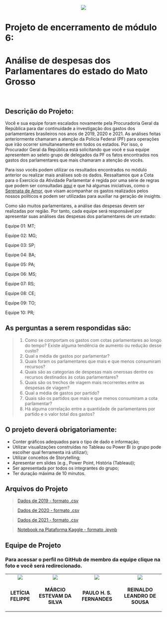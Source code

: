 <p align="center"><img src="https://static.wixstatic.com/media/fa559d_e8069e4c970844aa803e7d99c1d391ad~mv2.jpg/v1/fill/w_850,h_400,al_c,q_80,usm_0.66_1.00_0.01/tribunal%20de%20contas%20mt.webp"></p>
  
<h1>Projeto de encerramento de módulo 6:</h1>
<h1>Análise de despesas dos Parlamentares do estado do Mato Grosso</h1>
<br>
<h2>Descrição do Projeto:</h2>

<p>Você e sua equipe foram escalados novamente pela Procuradoria Geral da
República para dar continuidade a investigação dos gastos dos parlamentares
brasileiros nos anos de 2019, 2020 e 2021. As análises feitas anteriormente
chamaram a atenção da Polícia Federal (PF) para operações que irão ocorrer
simultaneamente em todos os estados. Por isso, o Procurador Geral da
República está solicitando que você e sua equipe apresentem ao seleto grupo de
delegados da PF os fatos encontrados nos gastos dos parlamentares que mais
chamaram a atenção de vocês.</p>
<p>Para isso vocês podem utilizar os resultados encontrados no módulo anterior ou
realizar mais análises sob os dados. Ressaltamos que a Cota para o Exercício
da Atividade Parlamentar é regida por uma série de regras que podem ser
consultadas <a href="https://www2.camara.leg.br/legin/int/atomes/2009/atodamesa-43-21-maio-2009-588364-norma-cd-mesa.html">aqui</a> e que há algumas iniciativas, como o <a href="https://serenata.ai/">Serenata de Amor</a>, que
visam acompanhar os gastos realizados pelos nossos políticos e podem ser
utilizadas para auxiliar na geração de insights.</p>
<p>Como são muitos parlamentares, a análise das despesas devem ser realizadas
por região. Por tanto, cada equipe será responsável por apresentar suas
análises das despesas dos parlamentares de um estado:</p>
<p>Equipe 01: MT;</p>
<p>Equipe 02: MG;</p>
<p>Equipe 03: SP;</p>
<p>Equipe 04: BA;</p>
<p>Equipe 05: PA;</p>
<p>Equipe 06: MS;</p>
<p>Equipe 07: RS;</p>
<p>Equipe 08: CE;</p>
<p>Equipe 09: TO;</p>
<p>Equipe 10: PR;</p>


<h2>As perguntas a serem respondidas são:</h2>

>1. Como se comportam os gastos com cotas parlamentares ao longo
do tempo? Existe alguma tendência de aumento ou redução desse
custo?
>2. Qual a média de gastos por parlamentar?
>3. Quais foram os parlamentares que mais e que menos consumiram
recursos?
>4. Quais são as categorias de despesas mais onerosas dentre os
recursos destinados às cotas parlamentares?
>5. Quais são os trechos de viagem mais recorrentes entre as despesas
de viagem?
>6. Qual a média de gastos por partido?
>7. Quais são os partidos que mais e que menos consumiram a
cota parlamentar?
>8. Há alguma correlação entre a quantidade de parlamentares
por partido e o valor total dos gastos?

<h2>O projeto deverá obrigatoriamente:</h2>

* Conter gráficos adequados para o tipo de dado e informação;
* Utilizar visualizações construídas no Tableau ou Power Bi (o grupo pode
escolher qual ferramenta irá utilizar);
* Utilizar conceitos de Storytelling;
* Apresentar em slides (e.g., Power Point, História (Tableau));
* Ser apresentada por todos os integrantes do grupo;
* Ter duração máxima de 10 minutos.

<h2>Arquivos do Projeto</h2>

><a href="https://download1641.mediafire.com/5yeepzekyzzg/bm4g1f06n3k0hgm/Ano-2019.csv" target="_blank">Dados de 2019 - formato .csv</a>

><a href="https://download1638.mediafire.com/2cn51dtfkuyg/nmbwe4wxf863rpj/Ano-2020.csv" target="_blank">Dados de 2020 - formato .csv</a>

><a href="https://download849.mediafire.com/unejvn9v6vtg/5psl83cmlg2dwow/Ano-2021.csv" target="_blank">Dados de 2021 - formato .csv</a>

><a href="https://www.kaggle.com/mrcioestevamdasilva/projeto-6-modulo" target="_blank">Notebook na Plataforma Kaggle - formato .ipynb</a>


<h2>Equipe de Projeto</h2>

<h3>Para acessar o perfil no GitHub de membro da equipe clique na foto e você será redirecionado.</h3>
<table align="center">
    <tr align="center">        
    <td><a href="https://github.com/leticiafelippe"><img src="https://static.wixstatic.com/media/fa559d_7cd4e0d00dc6431e937b93efc00949c9~mv2.jpg/v1/fill/w_189,h_192,al_c,q_80,usm_0.66_1.00_0.01/LETICIA.webp"</a></td>
    <td><a href="https://github.com/Mestevam1976" target="_blank"><img src="https://static.wixstatic.com/media/fa559d_fa2cf4ccc63e4aa6b4139bd9fd83a54c~mv2.jpg/v1/crop/x_74,y_0,w_550,h_595/fill/w_189,h_192,al_c,q_80,usm_0.66_1.00_0.01/marcio.webp"></a></td>
    <td><a href="https://github.com/PHSFernandes"><img src="https://static.wixstatic.com/media/fa559d_32b5fb5b548d47abbbee5f77f35121c9~mv2.jpg/v1/fill/w_189,h_192,al_c,q_80,usm_0.66_1.00_0.01/PH.webp"</a></td>
    <td><a href="https://github.com/Reinaldos"><img src="https://static.wixstatic.com/media/fa559d_6a3934268c4d46d3901ed0e0324b45f0~mv2.jpg/v1/fill/w_189,h_192,al_c,q_80,usm_0.66_1.00_0.01/REINALDO.webp"</a></td>        
    </tr>    
    <tr align="center">
        <td><p align="center"><b>LETÍCIA FELIPPE</b></p></td>
        <td><p align="center"><b>MÁRCIO ESTEVAM DA SILVA</b></p></td>
        <td><p align="center"><b>PAULO H. S. FERNANDES</b></p></td>
        <td><p align="center"><b>REINALDO LEANDRO DE SOUSA</b></p></td>
                
</table>
    
   

